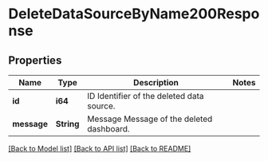 # DeleteDataSourceByName200Response

## Properties

Name | Type | Description | Notes
------------ | ------------- | ------------- | -------------
**id** | **i64** | ID Identifier of the deleted data source. | 
**message** | **String** | Message Message of the deleted dashboard. | 

[[Back to Model list]](../README.md#documentation-for-models) [[Back to API list]](../README.md#documentation-for-api-endpoints) [[Back to README]](../README.md)


